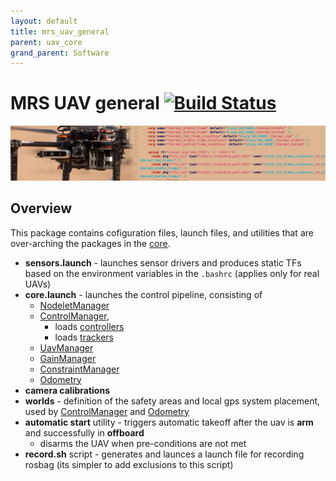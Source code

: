 ```yaml
---
layout: default
title: mrs_uav_general
parent: uav_core
grand_parent: Software
---
```

# MRS UAV general [![Build Status](https://travis-ci.com/ctu-mrs/mrs_uav_general.svg?branch=master)](https://travis-ci.com/ctu-mrs/mrs_uav_general)

![](fig/thumbnail.jpg)

## Overview

This package contains cofiguration files, launch files, and utilities that are over-arching the packages in the [core](https://github.com/ctu-mrs/uav_core).

* **sensors.launch** - launches sensor drivers and produces static TFs based on the environment variables in the `.bashrc` (applies only for real UAVs)
* **core.launch** - launches the control pipeline, consisting of
  * [NodeletManager](https://github.com/ctu-mrs/mrs_uav_managers)
  * [ControlManager](https://github.com/ctu-mrs/mrs_uav_managers),
    * loads [controllers](https://github.com/ctu-mrs/mrs_uav_controllers)
    * loads [trackers](https://github.com/ctu-mrs/mrs_uav_trackers)
  * [UavManager](https://github.com/ctu-mrs/mrs_uav_managers)
  * [GainManager](https://github.com/ctu-mrs/mrs_uav_managers)
  * [ConstraintManager](https://github.com/ctu-mrs/mrs_uav_managers)
  * [Odometry](https://github.com/ctu-mrs/mrs_uav_odometry)
* **camera calibrations**
* **worlds** - definition of the safety areas and local gps system placement, used by [ControlManager](https://github.com/ctu-mrs/mrs_uav_managers) and [Odometry](https://github.com/ctu-mrs/mrs_uav_odometry)
* **automatic start** utility - triggers automatic takeoff after the uav is **arm** and successfully in **offboard**
  * disarms the UAV when pre-conditions are not met
* **record.sh** script - generates and launces a launch file for recording rosbag (its simpler to add exclusions to this script)
